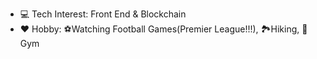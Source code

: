 -  💻 Tech Interest: Front End & Blockchain
- ❤️ Hobby: ⚽Watching Football Games(Premier League!!!), 🏞️Hiking, 🏃Gym
